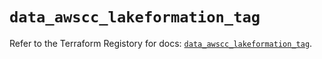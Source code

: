 # `data_awscc_lakeformation_tag`

Refer to the Terraform Registory for docs: [`data_awscc_lakeformation_tag`](https://registry.terraform.io/providers/hashicorp/awscc/0.70.0/docs/data-sources/lakeformation_tag).
